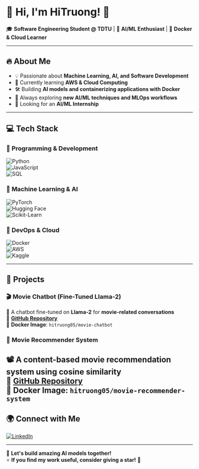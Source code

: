 # 👋 Hi, I'm HiTruong! 🚀  

🎓 **Software Engineering Student @ TDTU** | 🤖 **AI/ML Enthusiast** | 🐳 **Docker & Cloud Learner**  

---

## 🔥 About Me  

- 💡 Passionate about **Machine Learning, AI, and Software Development**  
- 🎯 Currently learning **AWS & Cloud Computing**  
- 🛠️ Building **AI models and containerizing applications with Docker**  
- 🌱 Always exploring **new AI/ML techniques and MLOps workflows**  
- 📌 Looking for an **AI/ML Internship**  

---

## 💻 Tech Stack  

### 🚀 **Programming & Development**  
![Python](https://img.shields.io/badge/-Python-3776AB?logo=python&logoColor=white&style=flat)  
![JavaScript](https://img.shields.io/badge/-JavaScript-F7DF1E?logo=javascript&logoColor=black&style=flat)  
![SQL](https://img.shields.io/badge/-SQL-4479A1?logo=mysql&logoColor=white&style=flat)  

### 🤖 **Machine Learning & AI**  
![PyTorch](https://img.shields.io/badge/-PyTorch-EE4C2C?logo=pytorch&logoColor=white&style=flat)  
![Hugging Face](https://img.shields.io/badge/-Hugging%20Face-FFD700?logo=huggingface&logoColor=black&style=flat)  
![Scikit-Learn](https://img.shields.io/badge/-Scikit--Learn-F7931E?logo=scikitlearn&logoColor=black&style=flat)  

### 🐳 **DevOps & Cloud**  
![Docker](https://img.shields.io/badge/-Docker-2496ED?logo=docker&logoColor=white&style=flat)  
![AWS](https://img.shields.io/badge/-AWS-FF9900?logo=amazonaws&logoColor=black&style=flat)  
![Kaggle](https://img.shields.io/badge/-Kaggle-20BEFF?logo=kaggle&logoColor=white&style=flat)  

---

## 🚀 Projects  

### 🎬 **Movie Chatbot (Fine-Tuned Llama-2)**  
🤖 A chatbot fine-tuned on **Llama-2** for **movie-related conversations**  
🔗 **[GitHub Repository](https://github.com/hitruong0504/film-chatbot)**  
🐳 **Docker Image**: `hitruong05/movie-chatbot`  

### 🎥 **Movie Recommender System**  
📽️ A **content-based** movie recommendation system using **cosine similarity**  
🔗 **[GitHub Repository](https://github.com/hitruong0504/movie-recommender-system)**  
🐳 **Docker Image**: `hitruong05/movie-recommender-system`
---

## 🌍 Connect with Me   
[![LinkedIn](https://img.shields.io/badge/-LinkedIn-0077B5?logo=linkedin&logoColor=white&style=flat)](https://www.linkedin.com/in/hitruong/)  

---

🚀 **Let's build amazing AI models together!**  
⭐ **If you find my work useful, consider giving a star!** 🌟  
